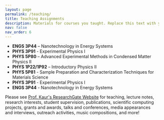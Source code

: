 ```yaml
---
layout: page
permalink: /teaching/
title: Teaching Assignments
description: Materials for courses you taught. Replace this text with your description.
nav: false
nav_order: 6
---
```


- **ENGS 3P44** – Nanotechnology in Energy Systems
- **PHYS 3P91** - Experimental Physics I
- **PHYS 5P80** – Advanced Experimental Methods in Condensed Matter Physics II
- **PHYS 1P22/1P92** – Introductory Physics II
- **PHYS 5P81** - Sample Preparation and Characterization Techniques for Materials Science
- **PHYS 3P91** - Experimental Physics I
- **ENGS 3P44** - Nanotechnology in Energy Systems

Please see [Prof. Kaur's ResearchGate Website](https://www.researchgate.net/profile/Jasneet-Kaur-6/) for teaching, lecture notes, research interests, student supervision, publications, scientific computing projects, grants and awards, talks and conferences, media appearances and interviews, outreach activities, music compositions, and more!

